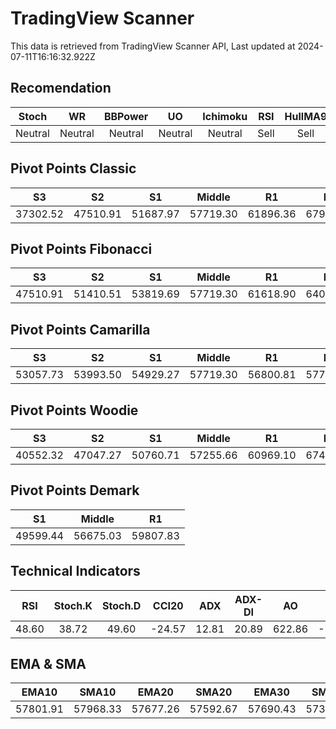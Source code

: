 # TradingView Scanner
This data is retrieved from TradingView Scanner API, Last updated at 2024-07-11T16:16:32.922Z

## Recomendation
| Stoch | WR | BBPower | UO | Ichimoku | RSI | HullMA9 |
| :---: | :---: | :---: | :---: | :---: | :---: | :---: |
| Neutral | Neutral | Neutral | Neutral | Neutral | Sell | Sell |

## Pivot Points Classic
| S3 | S2 | S1 | Middle | R1 | R2 | R3 |
| :---: | :---: | :---: | :---: | :---: | :---: | :---: |
| 37302.52 | 47510.91 | 51687.97 | 57719.30 | 61896.36 | 67927.69 | 78136.08 |

## Pivot Points Fibonacci
| S3 | S2 | S1 | Middle | R1 | R2 | R3 |
| :---: | :---: | :---: | :---: | :---: | :---: | :---: |
| 47510.91 | 51410.51 | 53819.69 | 57719.30 | 61618.90 | 64028.08 | 67927.69 |

## Pivot Points Camarilla
| S3 | S2 | S1 | Middle | R1 | R2 | R3 |
| :---: | :---: | :---: | :---: | :---: | :---: | :---: |
| 53057.73 | 53993.50 | 54929.27 | 57719.30 | 56800.81 | 57736.58 | 58672.35 |

## Pivot Points Woodie
| S3 | S2 | S1 | Middle | R1 | R2 | R3 |
| :---: | :---: | :---: | :---: | :---: | :---: | :---: |
| 40552.32 | 47047.27 | 50760.71 | 57255.66 | 60969.10 | 67464.05 | 71177.49 |

## Pivot Points Demark
| S1 | Middle | R1 |
| :---: | :---: | :---: |
| 49599.44 | 56675.03 | 59807.83 |

## Technical Indicators
| RSI | Stoch.K | Stoch.D | CCI20 | ADX | ADX-DI | AO | Mom | MACD | MACD | W.R | HullMA9 |
| :---: | :---: | :---: | :---: | :---: | :---: | :---: | :---: | :---: | :---: | :---: | :---: |
| 48.60 | 38.72 | 49.60 | -24.57 | 12.81 | 20.89 | 622.86 | -706.97 | 113.22 | 98.07 | -77.23 | 57962.46 |

## EMA & SMA
| EMA10 | SMA10 | EMA20 | SMA20 | EMA30 | SMA30 | EMA50 | SMA50 | EMA100 | SMA100 | EMA200 | SMA200 |
| :---: | :---: | :---: | :---: | :---: | :---: | :---: | :---: | :---: | :---: | :---: | :---: |
| 57801.91 | 57968.33 | 57677.26 | 57592.67 | 57690.43 | 57363.01 | 58064.97 | 57371.23 | 59468.26 | 59471.09 | 61659.69 | 62751.42 |